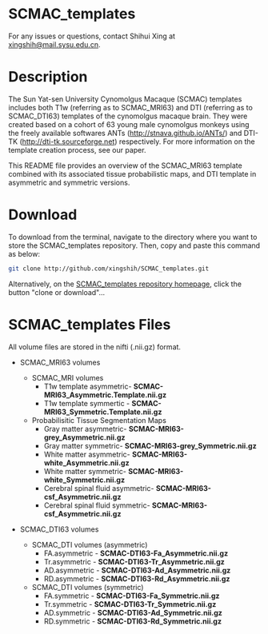 # SCMAC_templates
For any issues or questions, contact Shihui Xing at xingshih@mail.sysu.edu.cn.

# Description
The Sun Yat-sen University Cynomolgus Macaque (SCMAC) templates includes both T1w (referring as to SCMAC_MRI63) and DTI (referring as to SCMAC_DTI63) templates of the cynomolgus macaque brain. They were created based on a cohort of 63 young male cynomolgus monkeys using the freely available softwares ANTs (http://stnava.github.io/ANTs/) and DTI-TK (http://dti-tk.sourceforge.net) respectively. For more information on the template creation process, see our paper.

This README file provides an overview of the SCMAC_MRI63 template combined with its associated tissue probabilistic maps, and DTI template in asymmetric and symmetric versions.

# Download

To download from the terminal, navigate to the directory where you want to store the SCMAC_templates repository. Then, copy and paste this command as below:

```bash
git clone http://github.com/xingshih/SCMAC_templates.git
```

Alternatively, on the [SCMAC_templates repository homepage](https://github.com/xingshih/SCMAC_templates), click the button "clone or download"...


# SCMAC_templates Files

All volume files are stored in the nifti (.nii.gz) format.

- SCMAC_MRI63 volumes
	+ SCMAC_MRI volumes
		- T1w template asymmetric- **SCMAC-MRI63_Asymmetric.Template.nii.gz**
		- T1w template symmertic - **SCMAC-MRI63_Symmetric.Template.nii.gz**
	+ Probabilisitic Tissue Segmentation Maps
		- Gray matter asymmetric- **SCMAC-MRI63-grey_Asymmetric.nii.gz**
	    - Gray matter symmetric- **SCMAC-MRI63-grey_Symmetric.nii.gz**
		- White matter asymmetric- **SCMAC-MRI63-white_Asymmetric.nii.gz**
		- White matter symmetric- **SCMAC-MRI63-white_Symmetric.nii.gz**
		- Cerebral spinal fluid asymmetric- **SCMAC-MRI63-csf_Asymmetric.nii.gz**
		- Cerebral spinal fluid symmetric- **SCMAC-MRI63-csf_Asymmetric.nii.gz**
	    
- SCMAC_DTI63 volumes
	+ SCMAC_DTI volumes (asymmetric)
	    - FA.asymmetric - **SCMAC-DTI63-Fa_Asymmetric.nii.gz**
	    - Tr.asymmetric - **SCMAC-DTI63-Tr_Asymmetric.nii.gz**
	    - AD.asymmetric - **SCMAC-DTI63-Ad_Asymmetric.nii.gz**
	    - RD.asymmetric - **SCMAC-DTI63-Rd_Asymmetric.nii.gz**
	+ SCMAC_DTI volumes (symmetric)
	    - FA.symmetric - **SCMAC-DTI63-Fa_Symmetric.nii.gz**
	    - Tr.symmetric - **SCMAC-DTI63-Tr_Symmetric.nii.gz**
	    - AD.symmetric - **SCMAC-DTI63-Ad_Symmetric.nii.gz**
	    - RD.symmetric - **SCMAC-DTI63-Rd_Symmetric.nii.gz**
	    
	    

